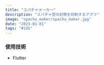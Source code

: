 ```yaml
---
title: "スパチャメーカー"
description: "スパチャ型の封筒を印刷するアプリ"
image: "spacha_maker/spacha_maker.jpg"
date: "2023-01-01"
tags: "#iOS"
---
```


### 使用技術

- Flutter
